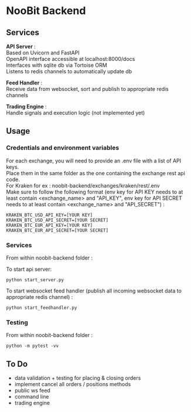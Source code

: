 # NooBit Backend

## Services 

**API Server** :   
Based on Uvicorn and FastAPI  
OpenAPI interface accessible at localhost:8000/docs  
Interfaces with sqlite db via Tortoise ORM  
Listens to redis channels to automatically update db  


**Feed Handler** :  
Receive data from websocket, sort and publish to appropriate redis channels


**Trading Engine** :  
Handle signals and execution logic (not implemented yet)


## Usage

### Credentials and environment variables

For each exchange, you will need to provide an .env file with a list of API keys.  
Place them in the same folder as the one containing the exchange rest api code.  
For Kraken for ex : noobit-backend/exchanges/kraken/rest/.env  
Make sure to follow the following format (env key for API KEY needs to at least contain <exchange_name> and "API_KEY",
env key for API SECRET needs to at least contain <exchange_name> and "API_SECRET") :
```
KRAKEN_BTC_USD_API_KEY=[YOUR KEY]
KRAKEN_BTC_USD_API_SECRET=[YOUR SECRET]
KRAKEN_BTC_EUR_API_KEY=[YOUR KEY]
KRAKEN_BTC_EUR_API_SECRET=[YOUR SECRET]
```

### Services

From within noobit-backend folder :

To start api server:
```
python start_server.py
```

To start websocket feed handler (publish all incoming websocket data to appropriate redis channel) :
```
python start_feedhandler.py
```

### Testing

From within noobit-backend folder :
```
python -m pytest -vv
```


## To Do

- data validation + testing for placing & closing orders
- implement cancel all orders / positions methods
- public ws feed
- command line 
- trading engine




